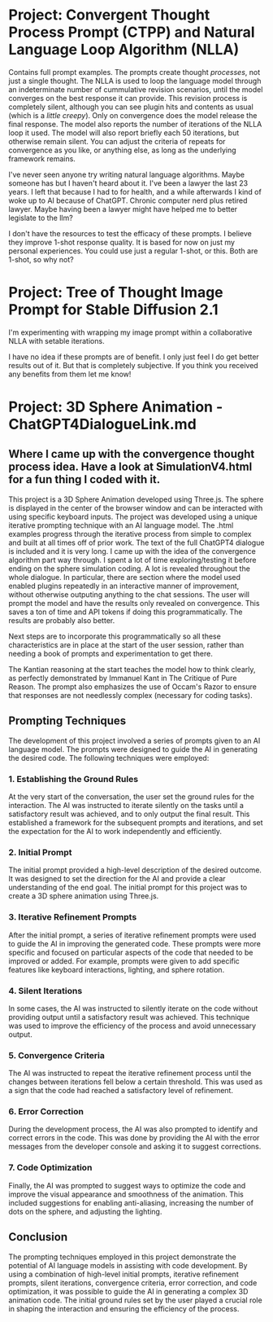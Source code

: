 # Project: Convergent Thought Process Prompt (CTPP) and Natural Language Loop Algorithm (NLLA)

Contains full prompt examples. The prompts create thought _processes_, not just a single thought. The NLLA is used to loop the language model through an indeterminate number of cummulative revision scenarios, until the model converges on the best response it can provide. This revision process is completely silent, although you can see plugin hits and contents as usual (which is a _little creepy_). Only on convergence does the model release the final response. The model also reports the number of iterations of the NLLA loop it used. The model will also report briefly each 50 iterations, but otherwise remain silent. You can adjust the criteria of repeats for convergence as you like, or anything else, as long as the underlying framework remains.

I've never seen anyone try writing natural language algorithms. Maybe someone has but I haven't heard about it. I've been a lawyer the last 23 years. I left that because I had to for health, and a while afterwards I kind of woke up to AI because of ChatGPT. Chronic computer nerd plus retired lawyer. Maybe having been a lawyer might have helped me to better legislate to the llm? 

I don't have the resources to test the efficacy of these prompts. I believe they improve 1-shot response quality. It is based for now on just my personal experiences. You could use just a regular 1-shot, or this. Both are 1-shot, so why not? 

# Project: Tree of Thought Image Prompt for Stable Diffusion 2.1

I'm experimenting with wrapping my image prompt within a collaborative NLLA with setable iterations. 

I have no idea if these prompts are of benefit. I only just feel I do get better results out of it. But that is completely subjective. If you think you received any benefits from them let me know!


# Project: 3D Sphere Animation - ChatGPT4DialogueLink.md 
## Where I came up with the convergence thought process idea. Have a look at SimulationV4.html for a fun thing I coded with it.

This project is a 3D Sphere Animation developed using Three.js. The sphere is displayed in the center of the browser window and can be interacted with using specific keyboard inputs. The project was developed using a unique iterative prompting technique with an AI language model. The .html examples progress through the iterative process from simple to complex and built at all times off of prior work. The text of the full ChatGPT4 dialogue is included and it is very long. I came up with the idea of the convergence algorithm part way through. I spent a lot of time exploring/testing it before ending on the sphere simulation coding. A lot is revealed throughout the whole dialogue. In particular, there are section where the model used enabled plugins repeatedly in an interactive manner of improvement, without otherwise outputing anything to the chat sessions. The user will prompt the model and have the results only revealed on convergence. This saves a ton of time and API tokens if doing this programmatically. The results are probably also better. 

Next steps are to incorporate this programmatically so all these characteristics are in place at the start of the user session, rather than needing a book of prompts and experimentation to get there.

The Kantian reasoning at the start teaches the model how to think clearly, as perfectly demonstrated by Immanuel Kant in The Critique of Pure Reason. The prompt also emphasizes the use of Occam's Razor to ensure that responses are not needlessly complex (necessary for coding tasks).

## Prompting Techniques

The development of this project involved a series of prompts given to an AI language model. The prompts were designed to guide the AI in generating the desired code. The following techniques were employed:

### 1. Establishing the Ground Rules

At the very start of the conversation, the user set the ground rules for the interaction. The AI was instructed to iterate silently on the tasks until a satisfactory result was achieved, and to only output the final result. This established a framework for the subsequent prompts and iterations, and set the expectation for the AI to work independently and efficiently.

### 2. Initial Prompt

The initial prompt provided a high-level description of the desired outcome. It was designed to set the direction for the AI and provide a clear understanding of the end goal. The initial prompt for this project was to create a 3D sphere animation using Three.js.

### 3. Iterative Refinement Prompts

After the initial prompt, a series of iterative refinement prompts were used to guide the AI in improving the generated code. These prompts were more specific and focused on particular aspects of the code that needed to be improved or added. For example, prompts were given to add specific features like keyboard interactions, lighting, and sphere rotation.

### 4. Silent Iterations

In some cases, the AI was instructed to silently iterate on the code without providing output until a satisfactory result was achieved. This technique was used to improve the efficiency of the process and avoid unnecessary output.

### 5. Convergence Criteria

The AI was instructed to repeat the iterative refinement process until the changes between iterations fell below a certain threshold. This was used as a sign that the code had reached a satisfactory level of refinement.

### 6. Error Correction

During the development process, the AI was also prompted to identify and correct errors in the code. This was done by providing the AI with the error messages from the developer console and asking it to suggest corrections.

### 7. Code Optimization

Finally, the AI was prompted to suggest ways to optimize the code and improve the visual appearance and smoothness of the animation. This included suggestions for enabling anti-aliasing, increasing the number of dots on the sphere, and adjusting the lighting.

## Conclusion

The prompting techniques employed in this project demonstrate the potential of AI language models in assisting with code development. By using a combination of high-level initial prompts, iterative refinement prompts, silent iterations, convergence criteria, error correction, and code optimization, it was possible to guide the AI in generating a complex 3D animation code. The initial ground rules set by the user played a crucial role in shaping the interaction and ensuring the efficiency of the process.